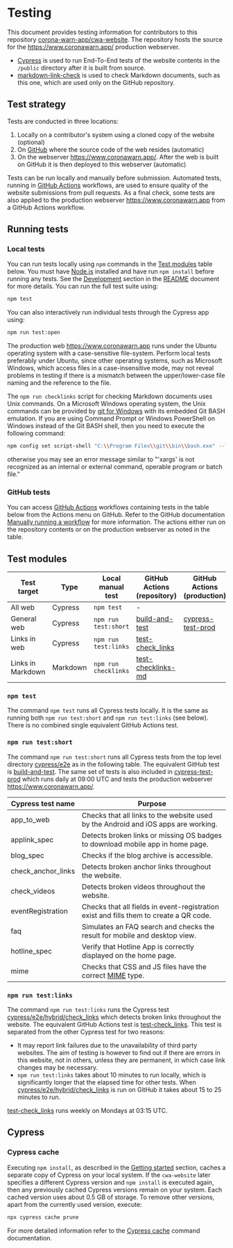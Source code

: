 # Testing

This document provides testing information for contributors to this repository [corona-warn-app/cwa-website](../).  The repository hosts the source for the https://www.coronawarn.app/ production webserver.

- [Cypress](https://on.cypress.io/guides/overview/why-cypress.html#In-a-nutshell) is used to run End-To-End tests of the website contents in the `/public` directory after it is built from source.
- [markdown-link-check](https://github.com/tcort/markdown-link-check) is used to check Markdown documents, such as this one, which are used only on the GitHub repository.

## Test strategy

Tests are conducted in three locations:

1. Locally on a contributor's system using a cloned copy of the website (optional)
2. On [GitHub](../) where the source code of the web resides (automatic)
3. On the webserver https://www.coronawarn.app/. After the web is built on GitHub it is then deployed to this webserver (automatic)

Tests can be run locally and manually before submission. Automated tests, running in [GitHub Actions](https://docs.github.com/en/actions/learn-github-actions) workflows, are used to ensure quality of the website submissions from pull requests. As a final check, some tests are also applied to the production webserver https://www.coronawarn.app from a GitHub Actions workflow.

## Running tests

### Local tests

You can run tests locally using `npm` commands in the [Test modules](#test-modules) table below. You must have [Node.js](https://nodejs.org/en/download/) installed and have run `npm install` before running any tests. See the [Development](../README.md#development) section in the [README](../README.md) document for more details. You can run the full test suite using:

```bash
npm test
```

You can also interactively run individual tests through the Cypress app using:

```bash
npm run test:open
```

The production web https://www.coronawarn.app runs under the Ubuntu operating system with a case-sensitive file-system. Perform local tests preferably under Ubuntu, since other operating systems, such as Microsoft Windows, which access files in a case-insensitive mode, may not reveal problems in testing if there is a mismatch between the upper/lower-case file naming and the reference to the file.

The `npm run checklinks` script for checking Markdown documents uses Unix commands. On a Microsoft Windows operating system, the Unix commands can be provided by [git for Windows](https://gitforwindows.org/) with its embedded Git BASH emulation. If you are using Command Prompt or Windows PowerShell on Windows instead of the Git BASH shell, then you need to execute the following command:

```bash
npm config set script-shell "C:\\Program Files\\git\\bin\\bash.exe" --location user
```

otherwise you may see an error message similar to "'xargs' is not recognized as an internal or external command, operable program or batch file."

### GitHub tests

You can access [GitHub Actions](https://docs.github.com/en/actions/learn-github-actions) workflows containing tests in the table below from the Actions menu on GitHub. Refer to the GitHub documentation [Manually running a workflow](https://docs.github.com/en/actions/managing-workflow-runs/manually-running-a-workflow) for more information. The actions either run on the repository contents or on the production webserver as noted in the table.

## Test modules

| Test target       | Type     | Local manual test    | GitHub Actions (repository)                                       | GitHub Actions (production)                                     |
| ----------------- | -------- | -------------------- | ----------------------------------------------------------------- | --------------------------------------------------------------- |
| All web           | Cypress  | `npm test`           | -                                                                 |                                                                 |
| General web       | Cypress  | `npm run test:short` | [build-and-test](../.github/workflows/build-and-test.yml)         | [cypress-test-prod](../.github/workflows/cypress-test-prod.yml) |
| Links in web      | Cypress  | `npm run test:links` | [test-check_links](../.github/workflows/test-check_links.yml)     |                                                                 |
| Links in Markdown | Markdown | `npm run checklinks` | [test-checklinks-md](../.github/workflows/test-checklinks-md.yml) |                                                                 |

### `npm test`

The command `npm test` runs all Cypress tests locally. It is the same as running both `npm run test:short` and `npm run test:links` (see below). There is no combined single equivalent GitHub Actions test.

### `npm run test:short`

The command `npm run test:short` runs all Cypress tests from the top level directory [cypress/e2e](../cypress/e2e) as in the following table. The equivalent GitHub test is [build-and-test](../.github/workflows/build-and-test.yml). The same set of tests is also included in [cypress-test-prod](../.github/workflows/cypress-test-prod.yml) which runs daily at 09:00 UTC and tests the production webserver https://www.coronawarn.app/.

| Cypress test name  | Purpose                                                                                                                 |
| ------------------ | ----------------------------------------------------------------------------------------------------------------------- |
| app_to_web         | Checks that all links to the website used by the Android and iOS apps are working.                                      |
| applink_spec       | Detects broken links or missing OS badges to download mobile app in home page.                                          |
| blog_spec          | Checks if the blog archive is accessible.                                                                               |
| check_anchor_links | Detects broken anchor links throughout the website.                                                                     |
| check_videos       | Detects broken videos throughout the website.                                                                           |
| eventRegistration  | Checks that all fields in event-registration exist and fills them to create a QR code.                                  |
| faq                | Simulates an FAQ search and checks the result for mobile and desktop view.                                              |
| hotline_spec       | Verify that Hotline App is correctly displayed on the home page.                                                        |
| mime               | Checks that CSS and JS files have the correct [MIME](https://developer.mozilla.org/en-US/docs/Glossary/MIME_type) type. |

### `npm run test:links`

The command `npm run test:links` runs the Cypress test [cypress/e2e/hybrid/check_links](../cypress/e2e/hybrid/check_links.cy.js) which detects broken links throughout the website. The equivalent GitHub Actions test is [test-check_links](../.github/workflows/test-check_links.yml). This test is separated from the other Cypress test for two reasons:

- It may report link failures due to the unavailability of third party websites. The aim of testing is however to find out if there are errors in this website, not in others, unless they are permanent, in which case link changes may be necessary.
- `npm run test:links` takes about 10 minutes to run locally, which is significantly longer that the elapsed time for other tests. When [cypress/e2e/hybrid/check_links](../cypress/e2e/hybrid/check_links.cy.js) is run on GitHub it takes about 15 to 25 minutes to run.

[test-check_links](../.github/workflows/test-check_links.yml) runs weekly on Mondays at 03:15 UTC.

## Cypress

### Cypress cache

Executing `npm install`, as described in the [Getting started](../README.md#getting-started) section, caches a separate copy of Cypress on your local system. If the `cwa-website` later specifies a different Cypress version and `npm install` is executed again, then any previously cached Cypress versions remain on your system. Each cached version uses about 0.5 GB of storage. To  remove other versions, apart from the currently used version, execute:

```bash
npx cypress cache prune
```

For more detailed information refer to the [Cypress cache](https://on.cypress.io/guides/guides/command-line#cypress-cache-command) command documentation.
